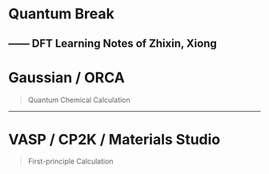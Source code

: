 # Quantum Break 
## —— DFT Learning Notes of Zhixin, Xiong

# Gaussian / ORCA
> Quantum Chemical Calculation
---
# VASP / CP2K / Materials Studio
> First-principle Calculation
